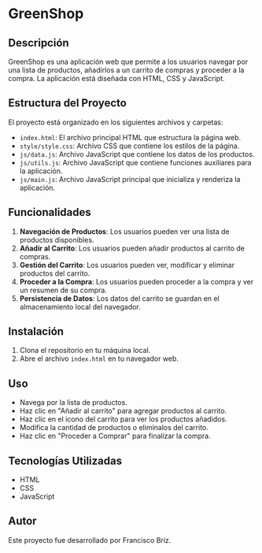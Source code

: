 # GreenShop

## Descripción

GreenShop es una aplicación web que permite a los usuarios navegar por una lista de productos, añadirlos a un carrito de compras y proceder a la compra. La aplicación está diseñada con HTML, CSS y JavaScript.

## Estructura del Proyecto

El proyecto está organizado en los siguientes archivos y carpetas:

- `index.html`: El archivo principal HTML que estructura la página web.
- `style/style.css`: Archivo CSS que contiene los estilos de la página.
- `js/data.js`: Archivo JavaScript que contiene los datos de los productos.
- `js/utils.js`: Archivo JavaScript que contiene funciones auxiliares para la aplicación.
- `js/main.js`: Archivo JavaScript principal que inicializa y renderiza la aplicación.

## Funcionalidades

1. **Navegación de Productos**: Los usuarios pueden ver una lista de productos disponibles.
2. **Añadir al Carrito**: Los usuarios pueden añadir productos al carrito de compras.
3. **Gestión del Carrito**: Los usuarios pueden ver, modificar y eliminar productos del carrito.
4. **Proceder a la Compra**: Los usuarios pueden proceder a la compra y ver un resumen de su compra.
5. **Persistencia de Datos**: Los datos del carrito se guardan en el almacenamiento local del navegador.

## Instalación

1. Clona el repositorio en tu máquina local.
2. Abre el archivo `index.html` en tu navegador web.

## Uso

- Navega por la lista de productos.
- Haz clic en "Añadir al carrito" para agregar productos al carrito.
- Haz clic en el icono del carrito para ver los productos añadidos.
- Modifica la cantidad de productos o elimínalos del carrito.
- Haz clic en "Proceder a Comprar" para finalizar la compra.

## Tecnologías Utilizadas

- HTML
- CSS
- JavaScript

## Autor

Este proyecto fue desarrollado por Francisco Briz.
